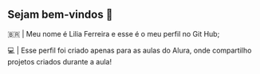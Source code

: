 ## Sejam bem-vindos 💙
🇧🇷 | Meu nome é Lilia Ferreira e esse é o meu perfil no Git Hub;

💻 | Esse perfil foi criado apenas para as aulas do Alura, onde compartilho projetos criados durante a aula!

